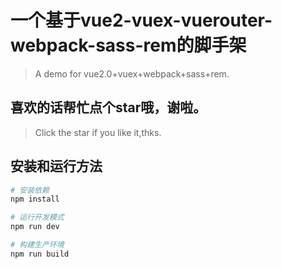 # 一个基于vue2-vuex-vuerouter-webpack-sass-rem的脚手架

> A demo for vue2.0+vuex+webpack+sass+rem.

## 喜欢的话帮忙点个star哦，谢啦。

> Click the star if you like it,thks.

## 安装和运行方法

``` bash
# 安装依赖
npm install

# 运行开发模式
npm run dev

# 构建生产环境
npm run build

